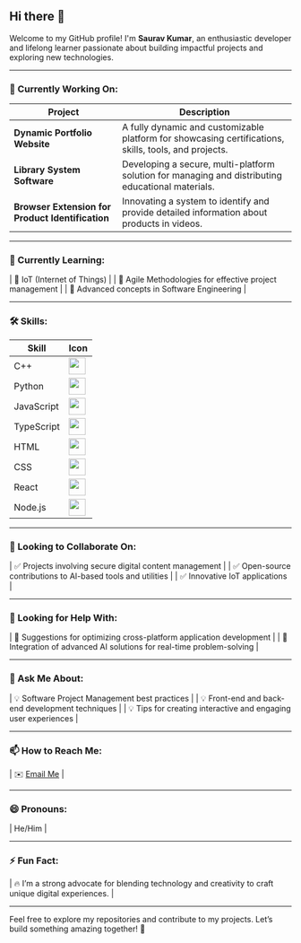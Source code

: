 ## Hi there 👋

Welcome to my GitHub profile! I'm **Saurav Kumar**, an enthusiastic developer and lifelong learner passionate about building impactful projects and exploring new technologies.

---

### 🔭 Currently Working On:
| Project | Description |
|---------|------------|
| **Dynamic Portfolio Website** | A fully dynamic and customizable platform for showcasing certifications, skills, tools, and projects. |
| **Library System Software** | Developing a secure, multi-platform solution for managing and distributing educational materials. |
| **Browser Extension for Product Identification** | Innovating a system to identify and provide detailed information about products in videos. |

---

### 🌱 Currently Learning:
| 🔹 IoT (Internet of Things) |
| 🔹 Agile Methodologies for effective project management |
| 🔹 Advanced concepts in Software Engineering |

---

### 🛠 Skills:
| Skill | Icon |
|----|----|
| C++ | <img src="https://cdn.jsdelivr.net/gh/devicons/devicon/icons/cplusplus/cplusplus-original.svg" width="30"> |
| Python | <img src="https://cdn.jsdelivr.net/gh/devicons/devicon/icons/python/python-original.svg" width="30"> |
| JavaScript | <img src="https://cdn.jsdelivr.net/gh/devicons/devicon/icons/javascript/javascript-original.svg" width="30"> |
| TypeScript | <img src="https://cdn.jsdelivr.net/gh/devicons/devicon/icons/typescript/typescript-original.svg" width="30"> |
| HTML | <img src="https://cdn.jsdelivr.net/gh/devicons/devicon/icons/html5/html5-original.svg" width="30"> |
| CSS | <img src="https://cdn.jsdelivr.net/gh/devicons/devicon/icons/css3/css3-original.svg" width="30"> |
| React | <img src="https://cdn.jsdelivr.net/gh/devicons/devicon/icons/react/react-original.svg" width="30"> |
| Node.js | <img src="https://cdn.jsdelivr.net/gh/devicons/devicon/icons/nodejs/nodejs-original.svg" width="30"> |

---

### 👯 Looking to Collaborate On:
| ✅ Projects involving secure digital content management |
| ✅ Open-source contributions to AI-based tools and utilities |
| ✅ Innovative IoT applications |

---

### 🤔 Looking for Help With:
| 🚀 Suggestions for optimizing cross-platform application development |
| 🚀 Integration of advanced AI solutions for real-time problem-solving |

---

### 💬 Ask Me About:
| 💡 Software Project Management best practices |
| 💡 Front-end and back-end development techniques |
| 💡 Tips for creating interactive and engaging user experiences |

---

### 📫 How to Reach Me:
| ✉️ [Email Me](mailto:sauravkumar9447@gmail.com) |

---

### 😄 Pronouns:
| He/Him |

---

### ⚡ Fun Fact:
| 🔥 I’m a strong advocate for blending technology and creativity to craft unique digital experiences. |

---

Feel free to explore my repositories and contribute to my projects. Let’s build something amazing together! 🚀
